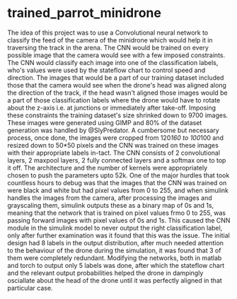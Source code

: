 # trained_parrot_minidrone
The idea of this project was to use a Convolutional neural network to classify the feed of the camera of the minidrone which would help it in traversing the track in the arena.
The CNN would be trained on every possible image that the camera would see with a few imposed constraints.
The CNN would classify each image into one of the classification labels, who's values were used by the stateflow chart to control speed and direction.
The images that would be a part of our training dataset included those that the camera would see when the drone's head was aligned along the direction of the track, if the head wasn't aligned those images would be a part of those classification labels where the drone would have to rotate about the z-axis i.e. at junctions or immediately after take-off.
Imposing these constraints the training dataset's size shrinked down to 9700 images. These images were generated using GIMP and 80% of the dataset generation was handled by @SlyPredator. A cumbersome but necessary process, once done, the images were cropped from 120*160 to 100*100 and resized down to 50*50 pixels and the CNN was trained on these images with their appropriate labels in-tact.
The CNN consists of 2 convolutional layers, 2 maxpool layers, 2 fully connected layers and a softmax one to top it off. The architecture and the number of kernels were appropriately chosen to push the parameters upto 52k.
One of the major hurdles that took countless hours to debug was that the images that the CNN was trained on were black and white but had pixel values from 0 to 255, and when simulink handles the images from the camera, after processing the images and grayscaling them, simulink outputs these as a binary map of 0s and 1s, meaning that the network that is trained on pixel values frmo 0 to 255, was passing forward images with pixel values of 0s and 1s. This caused the CNN module in the simulink model to never output the right classification label, only after further examination was it found that this was the issue.
The initial design had 8 labels in the output distribution, after much needed attention to the behaviour of the drone during the simulation, it was found that 3 of them were completely redundant. Modifying the networks, both in matlab and torch to output only 5 labels was done, after which the stateflow chart and the relevant output probabilities helped the drone in dampingly osciallate about the head of the drone until it was perfectly aligned in that particular case.
